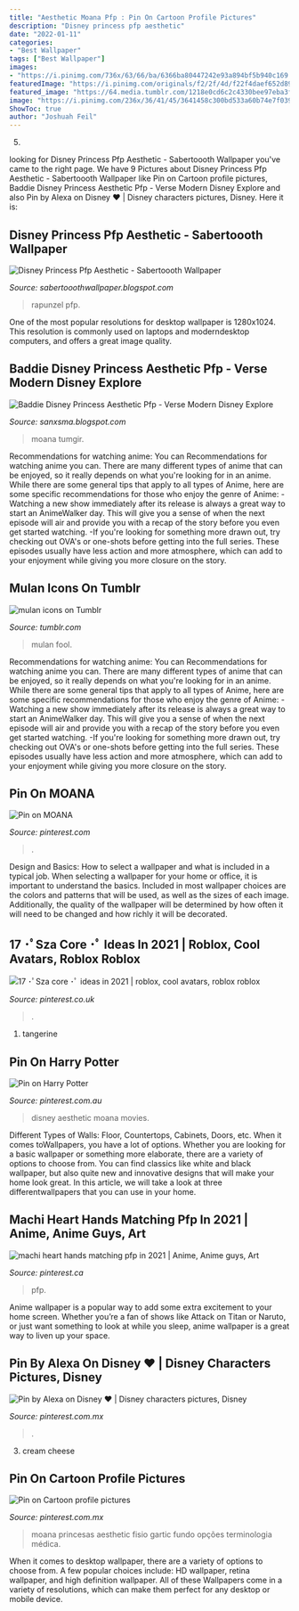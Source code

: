 ```yaml
---
title: "Aesthetic Moana Pfp : Pin On Cartoon Profile Pictures"
description: "Disney princess pfp aesthetic"
date: "2022-01-11"
categories:
- "Best Wallpaper"
tags: ["Best Wallpaper"]
images:
- "https://i.pinimg.com/736x/63/66/ba/6366ba80447242e93a894bf5b940c169.jpg"
featuredImage: "https://i.pinimg.com/originals/f2/2f/4d/f22f4daef652d891ad228b7e3bbb971d.png"
featured_image: "https://64.media.tumblr.com/1218e0cd6c2c4330bee97eba3f981a6f/tumblr_pmdo1gfnIc1wx3etm_250.jpg"
image: "https://i.pinimg.com/236x/36/41/45/3641458c300bd533a60b74e7f03957da.jpg?nii=t"
ShowToc: true
author: "Joshuah Feil"
---
```



5.

	

		
looking for Disney Princess Pfp Aesthetic - Sabertoooth Wallpaper you've came to the right page. We have 9 Pictures about Disney Princess Pfp Aesthetic - Sabertoooth Wallpaper like Pin on Cartoon profile pictures, Baddie Disney Princess Aesthetic Pfp - Verse Modern Disney Explore and also Pin by Alexa on Disney ♥ | Disney characters pictures, Disney. Here it is:
		
    
## Disney Princess Pfp Aesthetic - Sabertoooth Wallpaper

<img loading=lazy src="https://i.pinimg.com/474x/75/e5/72/75e572c236a68b6324c823b65e414749.jpg" onerror="this.onerror=null;this.src='https://tse4.mm.bing.net/th?id=OIP.k4edibhijixZivGYLWHi5wAAAA&amp;pid=15.1';" alt="Disney Princess Pfp Aesthetic - Sabertoooth Wallpaper">

_Source: sabertooothwallpaper.blogspot.com_

>rapunzel pfp. 

	

One of the most popular resolutions for desktop wallpaper is 1280x1024. This resolution is commonly used on laptops and moderndesktop computers, and offers a great image quality.

    
## Baddie Disney Princess Aesthetic Pfp - Verse Modern Disney Explore

<img loading=lazy src="https://i.pinimg.com/originals/09/b3/c1/09b3c1937f034e0dbd27b544d2c4d4bf.jpg" onerror="this.onerror=null;this.src='https://tse4.mm.bing.net/th?id=OIP.bBV14MCdxH9xI-L8mAZ20gHaHa&amp;pid=15.1';" alt="Baddie Disney Princess Aesthetic Pfp - Verse Modern Disney Explore">

_Source: sanxsma.blogspot.com_

>moana tumgir. 

	

Recommendations for watching anime: You can
Recommendations for watching anime you can. There are many different types of anime that can be enjoyed, so it really depends on what you're looking for in an anime. While there are some general tips that apply to all types of Anime, here are some specific recommendations for those who enjoy the genre of Anime: 
-Watching a new show immediately after its release is always a great way to start an AnimeWalker day. This will give you a sense of when the next episode will air and provide you with a recap of the story before you even get started watching. 
-If you're looking for something more drawn out, try checking out OVA's or one-shots before getting into the full series. These episodes usually have less action and more atmosphere, which can add to your enjoyment while giving you more closure on the story.

    
## Mulan Icons On Tumblr

<img loading=lazy src="https://64.media.tumblr.com/1218e0cd6c2c4330bee97eba3f981a6f/tumblr_pmdo1gfnIc1wx3etm_250.jpg" onerror="this.onerror=null;this.src='https://tse3.mm.bing.net/th?id=OIP.bd-sKS-OstvFg81S6DUruQAAAA&amp;pid=15.1';" alt="mulan icons on Tumblr">

_Source: tumblr.com_

>mulan fool. 

	

Recommendations for watching anime: You can
Recommendations for watching anime you can. There are many different types of anime that can be enjoyed, so it really depends on what you're looking for in an anime. While there are some general tips that apply to all types of Anime, here are some specific recommendations for those who enjoy the genre of Anime: 
-Watching a new show immediately after its release is always a great way to start an AnimeWalker day. This will give you a sense of when the next episode will air and provide you with a recap of the story before you even get started watching. 
-If you're looking for something more drawn out, try checking out OVA's or one-shots before getting into the full series. These episodes usually have less action and more atmosphere, which can add to your enjoyment while giving you more closure on the story.

    
## Pin On MOANA

<img loading=lazy src="https://78.media.tumblr.com/ff076106e558a0d68ddfdee1c12e0b66/tumblr_pa0y4nimKX1r5zmswo1_1280.jpg" onerror="this.onerror=null;this.src='https://tse2.mm.bing.net/th?id=OIP.9xzXEfSgXMK-Z9J1utgllwHaHa&amp;pid=15.1';" alt="Pin on MOANA">

_Source: pinterest.com_

>. 

	

Design and Basics: How to select a wallpaper and what is included in a typical job.
When selecting a wallpaper for your home or office, it is important to understand the basics. Included in most wallpaper choices are the colors and patterns that will be used, as well as the sizes of each image. Additionally, the quality of the wallpaper will be determined by how often it will need to be changed and how richly it will be decorated.

    
## 17 ･ﾟSza Core ･ﾟ Ideas In 2021 | Roblox, Cool Avatars, Roblox Roblox

<img loading=lazy src="https://i.pinimg.com/236x/b7/0d/72/b70d72c765af7285aa1ff062b1fe5e3b.jpg" onerror="this.onerror=null;this.src='https://tse2.mm.bing.net/th?id=OIP.8COqNxZ9TMA5H4kW7kZvKwAAAA&amp;pid=15.1';" alt="17 ･ﾟSza core ･ﾟ ideas in 2021 | roblox, cool avatars, roblox roblox">

_Source: pinterest.co.uk_

>. 

	

1. tangerine 

    
## Pin On Harry Potter

<img loading=lazy src="https://i.pinimg.com/originals/0f/ed/f6/0fedf65367924906520a8f4d2c01a5b7.jpg" onerror="this.onerror=null;this.src='https://tse1.mm.bing.net/th?id=OIP.3mmtE0Krpvh6XgVFGRfqfAHaLE&amp;pid=15.1';" alt="Pin on Harry Potter">

_Source: pinterest.com.au_

>disney aesthetic moana movies. 

	

Different Types of Walls: Floor, Countertops, Cabinets, Doors, etc.
When it comes toWallpapers, you have a lot of options. Whether you are looking for a basic wallpaper or something more elaborate, there are a variety of options to choose from. You can find classics like white and black wallpaper, but also quite new and innovative designs that will make your home look great. In this article, we will take a look at three differentwallpapers that you can use in your home.

    
## Machi Heart Hands Matching Pfp In 2021 | Anime, Anime Guys, Art

<img loading=lazy src="https://i.pinimg.com/236x/36/41/45/3641458c300bd533a60b74e7f03957da.jpg?nii=t" onerror="this.onerror=null;this.src='https://tse3.mm.bing.net/th?id=OIP.7pBimheDMh7mZ1e4pMLY7AAAAA&amp;pid=15.1';" alt="machi heart hands matching pfp in 2021 | Anime, Anime guys, Art">

_Source: pinterest.ca_

>pfp. 

	

Anime wallpaper is a popular way to add some extra excitement to your home screen. Whether you’re a fan of shows like Attack on Titan or Naruto, or just want something to look at while you sleep, anime wallpaper is a great way to liven up your space.

    
## Pin By Alexa On Disney ♥ | Disney Characters Pictures, Disney

<img loading=lazy src="https://i.pinimg.com/originals/f2/2f/4d/f22f4daef652d891ad228b7e3bbb971d.png" onerror="this.onerror=null;this.src='https://tse3.mm.bing.net/th?id=OIP.JVkcDrXdmdTf7IDLZrQMVgAAAA&amp;pid=15.1';" alt="Pin by Alexa on Disney ♥ | Disney characters pictures, Disney">

_Source: pinterest.com.mx_

>. 

	

3. cream cheese 

    
## Pin On Cartoon Profile Pictures

<img loading=lazy src="https://i.pinimg.com/736x/63/66/ba/6366ba80447242e93a894bf5b940c169.jpg" onerror="this.onerror=null;this.src='https://tse3.mm.bing.net/th?id=OIP.vZqZ4QQrGweS4W-VYhaUdQHaHa&amp;pid=15.1';" alt="Pin on Cartoon profile pictures">

_Source: pinterest.com.mx_

>moana princesas aesthetic fisio gartic fundo opções terminologia médica. 

	

When it comes to desktop wallpaper, there are a variety of options to choose from. A few popular choices include: HD wallpaper, retina wallpaper, and high definition wallpaper. All of these Wallpapers come in a variety of resolutions, which can make them perfect for any desktop or mobile device. 

